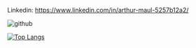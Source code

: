 Linkedin: https://www.linkedin.com/in/arthur-maul-5257b12a2/

![github](https://img.shields.io/badge/GitHub-000000?style=for-the-badge&logo=GitHub&logoColor=white)

[![Top Langs](https://github-readme-stats.vercel.app/api/top-langs/?username=arthurmiiengineering)](https://github.com/anuraghazra/github-readme-stats)
